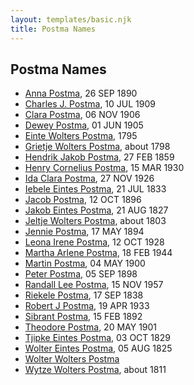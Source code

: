 ```yaml
---
layout: templates/basic.njk
title: Postma Names
---
```

## Postma Names
- [Anna Postma](/people/9/95174357), 26 SEP 1890
- [Charles J. Postma](/people/6/66045536), 10 JUL 1909
- [Clara Postma](/people/3/37775298), 06 NOV 1906
- [Dewey Postma](/people/2/23665755), 01 JUN 1905
- [Einte Wolters Postma](/people/1/18880768), 1795
- [Grietje Wolters Postma](/people/1/16677181), about 1798
- [Hendrik Jakob Postma](/people/3/31727152), 27 FEB 1859
- [Henry Cornelius Postma](/people/2/26394076), 15 MAR 1930
- [Ida Clara Postma](/people/5/59695695), 27 NOV 1926
- [Iebele Eintes Postma](/people/6/62935454), 21 JUL 1833
- [Jacob Postma](/people/3/39791641), 12 OCT 1896
- [Jakob Eintes Postma](/people/4/46630400), 21 AUG 1827
- [Jeltje Wolters Postma](/people/2/28342558), about 1803
- [Jennie Postma](/people/5/53448440), 17 MAY 1894
- [Leona Irene Postma](/people/9/94687680), 12 OCT 1928
- [Martha Arlene Postma](/people/3/39368292), 18 FEB 1944
- [Martin Postma](/people/7/7474832), 04 MAY 1900
- [Peter Postma](/people/7/79995198), 05 SEP 1898
- [Randall Lee Postma](/people/2/27872968), 15 NOV 1957
- [Riekele Postma](/people/4/40864364), 17 SEP 1838
- [Robert J Postma](/people/9/97112614), 19 APR 1933
- [Sibrant Postma](/people/9/90958496), 15 FEB 1892
- [Theodore Postma](/people/2/25196824), 20 MAY 1901
- [Tjipke Eintes Postma](/people/9/98204460), 03 OCT 1829
- [Wolter Eintes Postma](/people/7/78693659), 05 AUG 1825
- [Wolter Wolters Postma](/people/2/26527652)
- [Wytze Wolters Postma](/people/6/61192664), about 1811